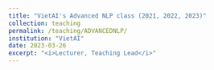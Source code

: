 ```yaml
---
title: "VietAI's Advanced NLP class (2021, 2022, 2023)"
collection: teaching
permalink: /teaching/ADVANCEDNLP/ 
institution: "VietAI"
date: 2023-03-26
excerpt: "<i>Lecturer, Teaching Lead</i>"
---
```


